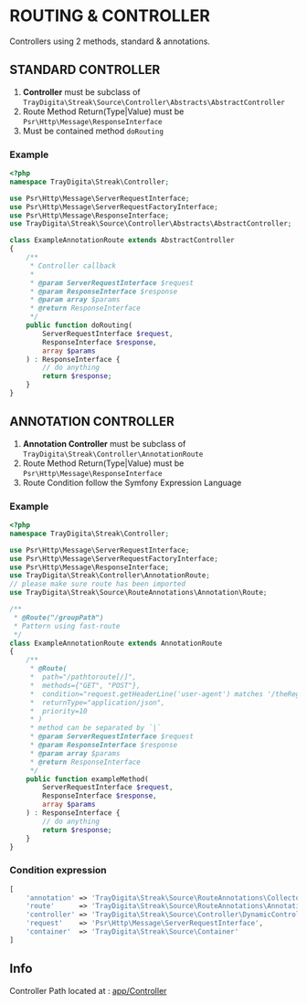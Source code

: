 # ROUTING & CONTROLLER


Controllers using 2 methods, standard & annotations.


## STANDARD CONTROLLER

1. **Controller** must be subclass of `TrayDigita\Streak\Source\Controller\Abstracts\AbstractController`
2. Route Method Return(Type|Value) must be `Psr\Http\Message\ResponseInterface`
3. Must be contained method `doRouting`

### Example
```php
<?php
namespace TrayDigita\Streak\Controller;

use Psr\Http\Message\ServerRequestInterface;
use Psr\Http\Message\ServerRequestFactoryInterface;
use Psr\Http\Message\ResponseInterface;
use TrayDigita\Streak\Source\Controller\Abstracts\AbstractController;

class ExampleAnnotationRoute extends AbstractController
{
    /**
     * Controller callback
     * 
     * @param ServerRequestInterface $request
     * @param ResponseInterface $response
     * @param array $params
     * @return ResponseInterface
     */
    public function doRouting(
        ServerRequestInterface $request,
        ResponseInterface $response,
        array $params
    ) : ResponseInterface {
        // do anything
        return $response;
    }
}

````

## ANNOTATION CONTROLLER

1. **Annotation Controller** must be subclass of `TrayDigita\Streak\Controller\AnnotationRoute`
2. Route Method Return(Type|Value) must be `Psr\Http\Message\ResponseInterface`
3. Route Condition follow the Symfony Expression Language

### Example

```php
<?php
namespace TrayDigita\Streak\Controller;

use Psr\Http\Message\ServerRequestInterface;
use Psr\Http\Message\ServerRequestFactoryInterface;
use Psr\Http\Message\ResponseInterface;
use TrayDigita\Streak\Controller\AnnotationRoute;
// please make sure route has been imported
use TrayDigita\Streak\Source\RouteAnnotations\Annotation\Route;

/**
 * @Route("/groupPath")
 * Pattern using fast-route
 */
class ExampleAnnotationRoute extends AnnotationRoute
{
    /**
     * @Route(
     *  path="/pathtoroute[/]",
     *  methods={"GET", "POST"},
     *  condition="request.getHeaderLine('user-agent') matches '/theRegex/i'",
     *  returnType="application/json", 
     *  priority=10
     * )
     * method can be separated by `|`
     * @param ServerRequestInterface $request
     * @param ResponseInterface $response
     * @param array $params
     * @return ResponseInterface
     */
    public function exampleMethod(
        ServerRequestInterface $request,
        ResponseInterface $response,
        array $params
    ) : ResponseInterface {
        // do anything
        return $response;
    }
}
```

### Condition expression

```php
[
    'annotation' => 'TrayDigita\Streak\Source\RouteAnnotations\Collector',
    'route'      => 'TrayDigita\Streak\Source\RouteAnnotations\Annotation\Route',
    'controller' => 'TrayDigita\Streak\Source\Controller\DynamicController',
    'request'    => 'Psr\Http\Message\ServerRequestInterface',
    'container'  => 'TrayDigita\Streak\Source\Container'
]
```

## Info

Controller Path located at : [app/Controller](app/Controller)
